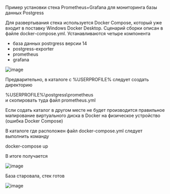 Пример установки стека Prometheus+Grafana для мониторинга базы данных Postgress

Для развертывания стека используется Docker Compose, который уже входит в поставку Windows Docker Desktop. 
Сценарий сборки описан в файле docker-compose.yml.
Устанавливаются четыре компонента
 - база данных postrgress версии 14
 - postgress-exporter
 - prometheus
 - grafana
 
![image](https://user-images.githubusercontent.com/68746298/197963633-0d9cdfd0-16c1-455f-9a99-b8f72101c17e.png)

Предварительно, в каталоге с %USERPROFILE% следует создать директорию 

%USERPROFILE%\postgress\prometheus\
и скопировать туда файл prometheus.yml 

Если содать каталог в другом месте не будет производится правильное мапирование виртуального диска в Docker на физическое устройство (ошибка Docker Compose) 

В каталоге где расположен файл docker-compose.yml следует выполнить команду 

docker-compose up

В итоге получается

![image](https://user-images.githubusercontent.com/68746298/197971216-ab821508-20d5-4434-893f-8dbfed8f25e7.png)

База старовала, стек готов

![image](https://user-images.githubusercontent.com/68746298/197972176-0f902767-2910-44c7-937a-aeb0121c96ea.png)
